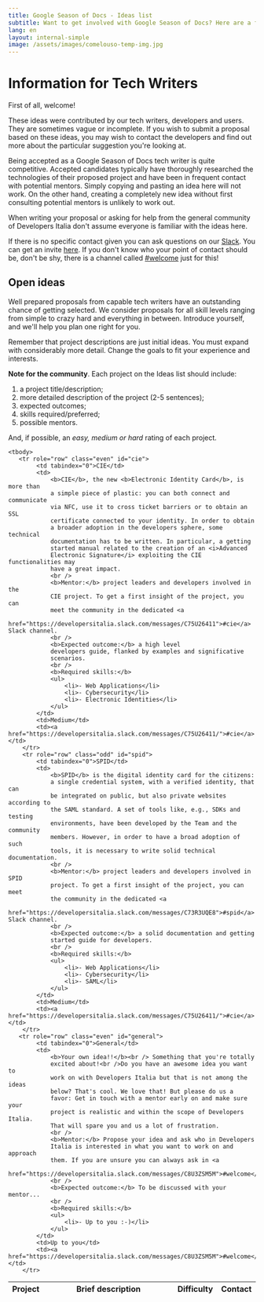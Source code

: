 ```yaml
---
title: Google Season of Docs - Ideas list
subtitle: Want to get involved with Google Season of Docs? Here are a few ideas
lang: en
layout: internal-simple
image: /assets/images/comelouso-temp-img.jpg
---
```


# Information for Tech Writers 
First of all, welcome!

These ideas were contributed by our tech writers, developers and users. They
are sometimes vague or incomplete. If you wish to submit a proposal based on
these ideas, you may wish to contact the developers and find out more about the
particular suggestion you're looking at.

Being accepted as a Google Season of Docs tech writer is quite competitive.
Accepted candidates typically have thoroughly researched the technologies of
their proposed project and have been in frequent contact with potential
mentors. Simply copying and pasting an idea here will not work. On the other
hand, creating a completely new idea without first consulting potential mentors
is unlikely to work out.

When writing your proposal or asking for help from the general community of
Developers Italia don't assume everyone is familiar with the ideas here.

If there is no specific contact given you can ask questions on our
[Slack](https://slack.developers.italia.it/). You can get an invite
[here](https://slack.developers.italia.it/). If you don't know who your point
of contact should be, don't be shy, there is a channel called
[#welcome](https://developersitalia.slack.com/messages/C8U3ZSM5M) just for
this!

## Open ideas

Well prepared proposals from capable tech writers have an outstanding chance of
getting selected. We consider proposals for all skill levels ranging from
simple to crazy hard and everything in between. Introduce yourself, and we'll
help you plan one right for you.

Remember that project descriptions are just initial ideas. You must expand with
considerably more detail. Change the goals to fit your experience and
interests.

**Note for the community**.
Each project on the Ideas list should include:
1. a project title/description;
2. more detailed description of the project (2-5 sentences);
3. expected outcomes;
4. skills required/preferred;
5. possible mentors.

And, if possible, an *easy, medium or hard* rating of each project.


<table id="issues_table" class="table table-striped table-bordered" cellspacing="0" width="100%" role="grid" style="width: 100%;">
    <thead>
        <tr role="row">
            <th data-priority="2" tabindex="0" aria-controls="issues_table" rowspan="1" colspan="1" style="width: 40px;">Project</th>
            <th data-priority="0" tabindex="0" aria-controls="issues_table" rowspan="1" colspan="1" style="width: 400px;">Brief description</th>
            <th data-priority="11" class="sorting_disabled" rowspan="1" colspan="1" style="width: 30px;">Difficulty</th>
            <th data-priority="10" tabindex="0" aria-controls="issues_table" rowspan="1" colspan="1" style="width: 64px;">Contact</th>
        </tr>
    </thead>

    <tbody>
       <tr role="row" class="even" id="cie">
            <td tabindex="0">CIE</td>
            <td>
                <b>CIE</b>, the new <b>Electronic Identity Card</b>, is more than
                a simple piece of plastic: you can both connect and communicate
                via NFC, use it to cross ticket barriers or to obtain an SSL
                certificate connected to your identity. In order to obtain
                a broader adoption in the developers sphere, some technical
                documentation has to be written. In particular, a getting
                started manual related to the creation of an <i>Advanced
                Electronic Signature</i> exploiting the CIE functionalities may
                have a great impact.
                <br />
                <b>Mentor:</b> project leaders and developers involved in the
                CIE project. To get a first insight of the project, you can
                meet the community in the dedicated <a
                href="https://developersitalia.slack.com/messages/C75U26411">#cie</a> Slack channel.
                <br />
                <b>Expected outcome:</b> a high level
                developers guide, flanked by examples and significative
                scenarios. 
                <br />
                <b>Required skills:</b>
                <ul>
                    <li>- Web Applications</li>
                    <li>- Cybersecurity</li>
                    <li>- Electronic Identities</li>
                </ul>
            </td>
            <td>Medium</td>
            <td><a href="https://developersitalia.slack.com/messages/C75U26411/">#cie</a></td>
        </tr>
        <tr role="row" class="odd" id="spid">
            <td tabindex="0">SPID</td>
            <td>
                <b>SPID</b> is the digital identity card for the citizens:
                a single credential system, with a verified identity, that can
                be integrated on public, but also private websites according to
                the SAML standard. A set of tools like, e.g., SDKs and testing
                environments, have been developed by the Team and the community
                members. However, in order to have a broad adoption of such
                tools, it is necessary to write solid technical documentation. 
                <br />
                <b>Mentor:</b> project leaders and developers involved in SPID
                project. To get a first insight of the project, you can meet
                the community in the dedicated <a
                href="https://developersitalia.slack.com/messages/C73R3UQE8">#spid</a> Slack channel.
                <br />
                <b>Expected outcome:</b> a solid documentation and getting
                started guide for developers. 
                <br />
                <b>Required skills:</b>
                <ul>
                    <li>- Web Applications</li>
                    <li>- Cybersecurity</li>
                    <li>- SAML</li>
                </ul>
            </td>
            <td>Medium</td>
            <td><a href="https://developersitalia.slack.com/messages/C75U26411/">#cie</a></td>
        </tr>
       <tr role="row" class="even" id="general">
            <td tabindex="0">General</td>
            <td>
                <b>Your own idea!!</b><br /> Something that you're totally
                excited about!<br />Do you have an awesome idea you want to
                work on with Developers Italia but that is not among the ideas
                below? That's cool. We love that! But please do us a
                favor: Get in touch with a mentor early on and make sure your
                project is realistic and within the scope of Developers Italia.
                That will spare you and us a lot of frustration.
                <br />
                <b>Mentor:</b> Propose your idea and ask who in Developers
                Italia is interested in what you want to work on and approach
                them. If you are unsure you can always ask in <a
                href="https://developersitalia.slack.com/messages/C8U3ZSM5M">#welcome</a>.
                <br />
                <b>Expected outcome:</b> To be discussed with your mentor...
                <br />
                <b>Required skills:</b>
                <ul>
                    <li>- Up to you :-)</li>
                </ul>
            </td>
            <td>Up to you</td>
            <td><a href="https://developersitalia.slack.com/messages/C8U3ZSM5M">#welcome</a></td>
        </tr>
</tbody>
</table>

